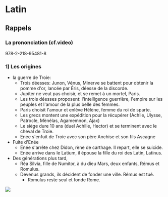 # Latin
## Rappels
### La prononciation (cf.video)

978-2-218-95481-8

### 1) Les origines

- la guerre de Troie: 
	- Trois déesses: Junon, Vénus, Minerve se battent pour obtenir la pomme d'or, lancée par Éris, déesse de la discorde.
	- Jupiter ne veut pas choisir, et se remet à un mortel, Paris.
	- Les trois déesses proposent: l'intelligence guerrière, l'empire sur les peuples et l'amour de la plus belle des femmes.
	- Paris choisit l'amour et enlève Hélène, femme du roi de sparte.
	- Les grecs montent une expédition pour la récupérer (Achile, Ulysse, Patrocle, Mènélas, Agamemnon, Ajax)
	- Le siège dure 10 ans (duel Achille, Hector) et se terminent avec le cheval de Troie. 
	- Enée s'enfuit de Troie avec son père Anchise et son fils Ascagne
- Fuite d'Enée
	- Enée s'arrête chez Didon, rène de carthage. Il repart, elle se suicide.
	- Enée arrive dans le Latium, il épouse la fille du roi des Latin, Latinus. 
- Des générations plus tard,
	- Réa Silvia, fille de Numitor, à du dieu Mars, deux enfants, Rémus et Romulus.
	- Devenus grands, ils décident de fonder une ville. Rémus est tué. 
		- Romulus reste seul et fonde Rome.

![](../assets/scans/2024-sept-10-1.png)

